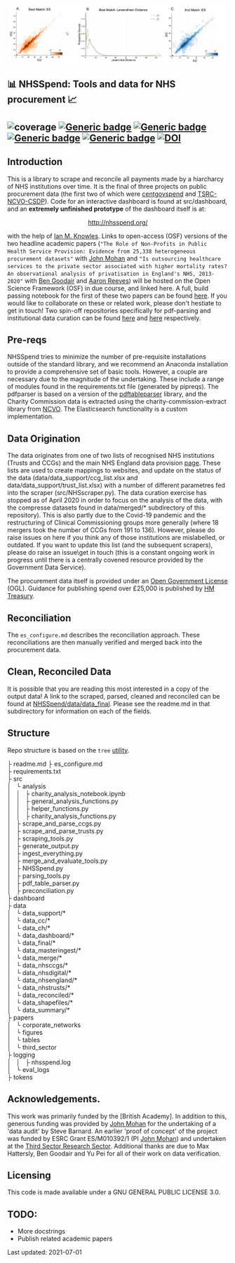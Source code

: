 <img src="https://github.com/crahal/NHSSpend/blob/master/papers/figures/matching_summary_header.png" width="900"/>

## :bar_chart: NHSSpend: Tools and data for NHS procurement :chart_with_upwards_trend:

![coverage](https://img.shields.io/badge/Purpose-Research-yellow)
[![Generic badge](https://img.shields.io/badge/Python-3.6-red.svg)](https://shields.io/)
[![Generic badge](https://img.shields.io/badge/License-GNU3.0-purple.svg)](https://shields.io/)
[![Generic badge](https://img.shields.io/badge/Maintained-Yes-brightgreen.svg)](https://shields.io/)
[![Generic badge](https://img.shields.io/badge/BuildPassing-No-orange.svg)](https://shields.io/)
[![DOI](https://zenodo.org/badge/DOI/10.5281/zenodo.5054717.svg)](https://doi.org/10.5281/zenodo.5054717)
---

## Introduction

This is a library to scrape and reconcile all payments made by a hiarcharcy of NHS institutions over time. It is the final of three projects on public procurement data (the first two of which were [centgovspend](https://github.com/crahal/centgovspend) and [TSRC-NCVO-CSDP](https://github.com/crahal/TSRC-NCVO-CSDP)). Code for an interactive dashboard is found at src/dashboard, and an **extremely unfinished prototype** of the dashboard itself is at:
<p align="center">
  <a href="#">http://nhsspend.org/</a>
</p>

with the help of [Ian M. Knowles](https://github.com/ianknowles). Links to open-access (OSF) versions of the two headline academic papers (`"The Role of Non-Profits in Public Health Service Provision: Evidence from 25,338 heterogeneous procurement datasets"` with [John Mohan](https://www.birmingham.ac.uk/schools/social-policy/staff/profile.aspx?ReferenceId=75702) and `"Is outsourcing healthcare services to the private sector associated with higher mortality rates? An observational analysis of privatisation in England's NHS, 2013-2020"` with [Ben Goodair](https://twitter.com/bengoodair?lang=en) and [Aaron Reeves](http://www.aaronreeves.org/team.html)) will be hosted on the Open Science Framework (OSF) in due course, and linked here. A full, build passing notebook for the first of these two papers can be found [here](https://github.com/crahal/NHSSpend/blob/master/src/analysis/charity_analysis_notebook.ipynb). If you would like to collaborate on these or related work, please don't hestiate to get in touch! Two spin-off repositories specifically for pdf-parsing and institutional data curation can be found [here](https://github.com/crahal/pdf_table_parser) and [here](https://github.com/crahal/institutional_data) respectively.

## Pre-reqs

NHSSpend tries to minimize the number of pre-requisite installations outside of the standard library, and we recommend an Anaconda installation to provide a comprehensive set of basic tools. However, a couple are necessary due to the magnitude of the undertaking. These include a range of modules found in the requirements.txt file (generated by pipreqs). The pdfparser is based on a version of the [pdftableparser](https://github.com/ianknowles/pdftableparser) library, and the Charity Commission data is extracted using the charity-commission-extract library from [NCVO](https://github.com/ncvo/charity-commission-extract). The Elasticsearch functionality is a custom implementation.

## Data Origination

The data originates from one of two lists of recognised NHS institutions (Trusts and CCGs) and the main NHS England data provision [page](https://www.england.nhs.uk/contact-us/pub-scheme/spend/#payments). These lists are used to create mappings to websites, and update on the status of the data  (data/data_support/ccg_list.xlsx and data/data_support/trust_list.xlsx) with a number of different parametres fed into the scraper (src/NHSscraper.py). The data curation exercise has stopped as of April 2020 in order to focus on the analysis of the data, with the compresse datasets found in data/merged/* subdirectory of this repository). This is also partly due to the Covid-19 pandemic and the restructuring of Clinical Commissioning groups more generally (where 18 mergers took the number of CCGs from 191 to 136). However, please do raise issues on here if you think any of those institutions are mislabelled, or outdated. If you want to update this list (and the subsequent scrapers), please do raise an issue\get in touch (this is a constant ongoing work in progress until there is a centrally covened resource provided by the Government Data Service).

The procurement data itself is provided under an [Open Government License](http://www.nationalarchives.gov.uk/doc/open-government-licence/version/3/) (OGL). Guidance for publishing spend over £25,000 is published by [HM Treasury](https://www.gov.uk/government/publications/guidance-for-publishing-spend-over-25000).

## Reconciliation

The `es_configure.md` describes the reconciliation approach. These reconciliations are then manually verified and merged back into the procurement data.

## Clean, Reconciled Data

It is possible that you are reading this most interested in a copy of the output data! A link to the scraped, parsed, cleaned and reconciled can be found at [NHSSpend/data/data_final](https://github.com/crahal/NHSSpend/tree/master/data/data_final). Please see the readme.md in that subdirectory for information on each of the fields.

## Structure

Repo structure is based on the ```tree``` [utility](https://en.wikipedia.org/wiki/Tree_%28Unix%29).

├ readme.md
├ es_configure.md  
├ requirements.txt  
├ src  
│   └ analysis  
│   │   ├ charity_analysis_notebook.ipynb  
│   │   ├ general_analysis_functions.py  
│   │   ├ helper_functions.py  
│   │   ├ charity_analysis_functions.py  
│   ├ scrape_and_parse_ccgs.py  
│   ├ scrape_and_parse_trusts.py  
│   ├ scraping_tools.py  
│   ├ generate_output.py  
│   ├ ingest_everything.py  
│   ├ merge_and_evaluate_tools.py  
│   ├ NHSSpend.py  
│   ├ parsing_tools.py  
│   ├ pdf_table_parser.py  
│   ├ preconciliation.py  
├ dashboard  
├ data  
│   └ data_support/*  
│   └ data_cc/*  
│   └  data_ch/*  
│   └ data_dashboard/*  
│   └ data_final/*  
│   └ data_masteringest/*  
│   └ data_merge/*  
│   └ data_nhsccgs/*  
│   └ data_nhsdigital/*  
│   └ data_nhsengland/*  
│   └ data_nhstrusts/*  
│   └ data_reconciled/*  
│   └ data_shapefiles/*  
│   └ data_summary/*  
├ papers  
│   └ corporate_networks  
│   └ figures  
│   └ tables  
│   └ third_sector  
├ logging  
│   │   ├ nhsspend.log  
│   └ eval_logs  
├ tokens

## Acknowledgements.

This work was primarily funded by the [British Academy]. In addition to this, generous funding was provided by [John Mohan](https://www.birmingham.ac.uk/schools/social-policy/staff/profile.aspx?ReferenceId=75702) for the undertaking of a 'data audit' by Steve Barnard. An earlier 'proof of concept' of the project was funded by ESRC Grant ES/M010392/1 (PI [John Mohan](https://www.birmingham.ac.uk/schools/social-policy/staff/profile.aspx?ReferenceId=75702)) and undertaken at the [Third Sector Research Sector](https://www.birmingham.ac.uk/research/tsrc/index.aspx). Additional thanks are due to Max Hattersly, Ben Goodair and Yu Pei for all of their work on data verification.

## Licensing

This code is made available under a GNU GENERAL PUBLIC LICENSE 3.0.

## TODO:

* More docstrings
* Publish related academic papers

Last updated: 2021-07-01
